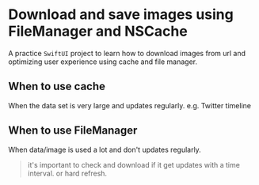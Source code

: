 # Download and save images using FileManager and NSCache
A practice `SwiftUI` project to learn how to download images from url and optimizing user experience using cache and file manager.

## When to use cache
When the data set is very large and updates regularly. e.g. Twitter timeline

## When to use FileManager
When data/image is used a lot and don't updates regularly.
> it's important to check and download if it get updates with a time interval. or hard refresh.
